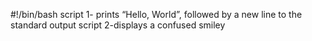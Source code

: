 #!/bin/bash
script 1- prints “Hello, World”, followed by a new line to the standard output
script 2-displays a confused smiley


